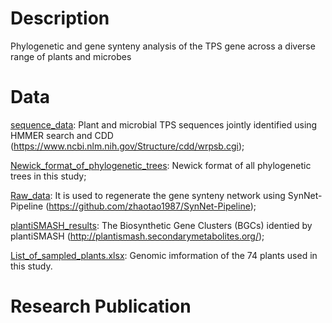 # Description
Phylogenetic and gene synteny analysis of the TPS gene across a diverse range of plants and microbes

# Data
[sequence_data](https://github.com/Xuemei-Yan/TPS-data/tree/master/sequences_data): Plant and microbial TPS sequences jointly identified using HMMER search and CDD (https://www.ncbi.nlm.nih.gov/Structure/cdd/wrpsb.cgi);

[Newick_format_of_phylogenetic_trees](https://github.com/Xuemei-Yan/TPS-data/tree/master/Newick_format_of_phylogenetic_trees): Newick format of all phylogenetic trees in this study;

[Raw_data](https://github.com/Xuemei-Yan/TPS-data/tree/master/Raw_data): It is used to regenerate the gene synteny network using SynNet-Pipeline (https://github.com/zhaotao1987/SynNet-Pipeline);

[plantiSMASH_results](https://github.com/Xuemei-Yan/TPS-data/tree/master/PlantiSMASH_results): The Biosynthetic Gene Clusters (BGCs) identied by plantiSMASH (http://plantismash.secondarymetabolites.org/);

[List_of_sampled_plants.xlsx](https://github.com/Xuemei-Yan/TPS-data/blob/master/List_of_sampled_plants.xlsx): Genomic imformation of the 74 plants used in this study.


# Research Publication
